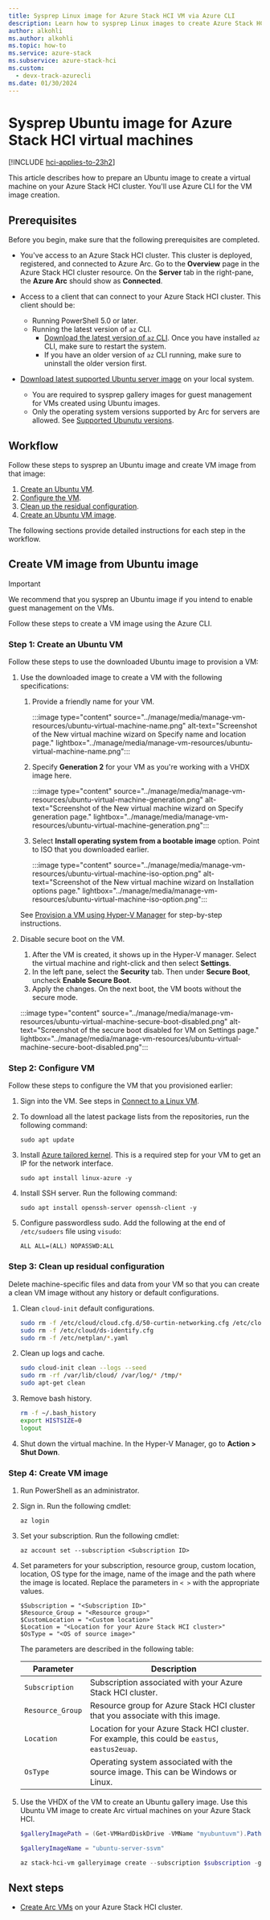 ```yaml
---
title: Sysprep Linux image for Azure Stack HCI VM via Azure CLI 
description: Learn how to sysprep Linux images to create Azure Stack HCI VM image.
author: alkohli
ms.author: alkohli
ms.topic: how-to
ms.service: azure-stack
ms.subservice: azure-stack-hci
ms.custom:
  - devx-track-azurecli
ms.date: 01/30/2024
---
```


# Sysprep Ubuntu image for Azure Stack HCI virtual machines

[!INCLUDE [hci-applies-to-23h2](../../includes/hci-applies-to-23h2.md)]

This article describes how to prepare an Ubuntu image to create a virtual machine on your Azure Stack HCI cluster. You'll use Azure CLI for the VM image creation.


## Prerequisites

Before you begin, make sure that the following prerequisites are completed.

- You've access to an Azure Stack HCI cluster. This cluster is deployed, registered, and connected to Azure Arc. Go to the **Overview** page in the Azure Stack HCI cluster resource. On the **Server** tab in the right-pane, the **Azure Arc** should show as **Connected**.

- Access to a client that can connect to your Azure Stack HCI cluster. This client should be:

    - Running PowerShell 5.0 or later.
    - Running the latest version of `az` CLI.
        - [Download the latest version of `az` CLI](/cli/azure/install-azure-cli-windows?tabs=azure-cli). Once you have installed `az` CLI, make sure to restart the system.
        -  If you have an older version of `az` CLI running, make sure to uninstall the older version first.

- [Download latest supported Ubuntu server image](https://ubuntu.com/download/server) on your local system.
    - You are required to sysprep gallery images for guest management for VMs created using Ubuntu images.
    - Only the operating system versions supported by Arc for servers are allowed. See [Supported Ubunutu versions](/azure/azure-arc/servers/prerequisites#supported-operating-systems).

## Workflow 

Follow these steps to sysprep an Ubuntu image and create VM image from that image: 

1. [Create an Ubuntu VM](#step-1-create-an-ubuntu-vm).
1. [Configure the VM](#step-2-configure-vm). 
1. [Clean up the residual configuration](#step-3-clean-up-residual-configuration).
1. [Create an Ubuntu VM image](#step-4-create-vm-image).

The following sections provide detailed instructions for each step in the workflow.

## Create VM image from Ubuntu image

> [!IMPORTANT]
> We recommend that you sysprep an Ubuntu image if you intend to enable guest management on the VMs.

Follow these steps to create a VM image using the Azure CLI.

### Step 1: Create an Ubuntu VM

Follow these steps to use the downloaded Ubuntu image to provision a VM:

1. Use the downloaded image to create a VM with the following specifications: 
    1. Provide a friendly name for your VM. 
    
        :::image type="content" source="../manage/media/manage-vm-resources/ubuntu-virtual-machine-name.png" alt-text="Screenshot of the New virtual machine wizard on Specify name and location page." lightbox="../manage/media/manage-vm-resources/ubuntu-virtual-machine-name.png":::

    1. Specify **Generation 2** for your VM as you're working with a VHDX image here.

        :::image type="content" source="../manage/media/manage-vm-resources/ubuntu-virtual-machine-generation.png" alt-text="Screenshot of the New virtual machine wizard on Specify generation page." lightbox="../manage/media/manage-vm-resources/ubuntu-virtual-machine-generation.png":::
    
    1. Select **Install operating system from a bootable image** option. Point to ISO that you downloaded earlier.
    
        :::image type="content" source="../manage/media/manage-vm-resources/ubuntu-virtual-machine-iso-option.png" alt-text="Screenshot of the New virtual machine wizard on Installation options page." lightbox="../manage/media/manage-vm-resources/ubuntu-virtual-machine-iso-option.png":::

    See [Provision a VM using Hyper-V Manager](/windows-server/virtualization/hyper-v/get-started/create-a-virtual-machine-in-hyper-v?tabs=hyper-v-manager#create-a-virtual-machine) for step-by-step instructions.

1. Disable secure boot on the VM. 
    1. After the VM is created, it shows up in the Hyper-V manager. Select the virtual machine and right-click and then select **Settings**. 
    1. In the left pane, select the **Security** tab. Then under **Secure Boot**, uncheck **Enable Secure Boot**. 
    1. Apply the changes. On the next boot, the VM boots without the secure mode.

    :::image type="content" source="../manage/media/manage-vm-resources/ubuntu-virtual-machine-secure-boot-disabled.png" alt-text="Screenshot of the secure boot disabled for VM on Settings page." lightbox="../manage/media/manage-vm-resources/ubuntu-virtual-machine-secure-boot-disabled.png":::

### Step 2: Configure VM

Follow these steps to configure the VM that you provisioned earlier:

1. Sign into the VM. See steps in [Connect to a Linux VM](/azure/databox-online/azure-stack-edge-gpu-deploy-virtual-machine-portal#connect-to-a-linux-vm).
1. To download all the latest package lists from the repositories, run the following command:

    ```azurecli
    sudo apt update
    ```
1. Install [Azure tailored kernel](https://ubuntu.com/blog/microsoft-and-canonical-increase-velocity-with-azure-tailored-kernel). This is a required step for your VM to get an IP for the network interface.

    ```azurecli
    sudo apt install linux-azure -y
    ```
1. Install SSH server. Run the following command:

    ```azurecli
    sudo apt install openssh-server openssh-client -y
    ```

1. Configure passwordless sudo. Add the following at the end of `/etc/sudoers` file using `visudo`:

    ```azurecli
    ALL ALL=(ALL) NOPASSWD:ALL
    ```

### Step 3: Clean up residual configuration

Delete machine-specific files and data from your VM so that you can create a clean VM image without any history or default configurations.

1. Clean `cloud-init` default configurations.

    ```bash
    sudo rm -f /etc/cloud/cloud.cfg.d/50-curtin-networking.cfg /etc/cloud/cloud.cfg.d/curtin-preserve-sources.cfg /etc/cloud/cloud.cfg.d/99-installer.cfg /etc/cloud/cloud.cfg.d/subiquity-disable-cloudinit-networking.cfg
    sudo rm -f /etc/cloud/ds-identify.cfg
    sudo rm -f /etc/netplan/*.yaml
    ```

1. Clean up logs and cache.

    ```bash
    sudo cloud-init clean --logs --seed
    sudo rm -rf /var/lib/cloud/ /var/log/* /tmp/*
    sudo apt-get clean
    ```

1. Remove bash history.

    ```bash
    rm -f ~/.bash_history 
    export HISTSIZE=0 
    logout
    ```

1. Shut down the virtual machine. In the Hyper-V Manager, go to **Action > Shut Down**.
    

### Step 4: Create VM image

1. Run PowerShell as an administrator.

1. Sign in. Run the following cmdlet:

    ```azurecli
    az login
    ```

1. Set your subscription. Run the following cmdlet:

    ```azurecli
    az account set --subscription <Subscription ID>
    ```

1. Set parameters for your subscription, resource group, custom location, location, OS type for the image, name of the image and the path where the image is located. Replace the parameters in `< >` with the appropriate values.

    ```azurecli
    $Subscription = "<Subscription ID>"
    $Resource_Group = "<Resource group>"
    $CustomLocation = "<Custom location>"
    $Location = "<Location for your Azure Stack HCI cluster>"
    $OsType = "<OS of source image>"
    ```
    
    The parameters are described in the following table:
    
    | Parameter      | Description                                                                                |
    |----------------|--------------------------------------------------------------------------------------------|
    | `Subscription`   | Subscription associated with your Azure Stack HCI cluster.        |
    | `Resource_Group` | Resource group for Azure Stack HCI cluster that you associate with this image.        |
    | `Location`       | Location for your Azure Stack HCI cluster. For example, this could be `eastus`, `eastus2euap`. |
    | `OsType`         | Operating system associated with the source image. This can be Windows or Linux.           |


1. Use the VHDX of the VM to create an Ubuntu gallery image. Use this Ubuntu VM image to create Arc virtual machines on your Azure Stack HCI.

    ```powershell
    $galleryImagePath = (Get-VMHardDiskDrive -VMName "myubuntuvm").Path 

    $galleryImageName = "ubuntu-server-ssvm" 

    az stack-hci-vm galleryimage create --subscription $subscription -g $resource_group --extended-location name=$customLocationID type="CustomLocation" --location $location --image-path $galleryImagePath --name $galleryImageName --debug --os-type 'Linux' 
    ```


## Next steps

- [Create Arc VMs](./manage-virtual-machines-in-azure-portal.md) on your Azure Stack HCI cluster.
